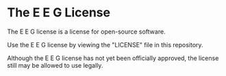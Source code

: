 # The E E G License
The E E G license is a license for open-source software.

Use the E E G license by viewing the "LICENSE" file in this repository.

Although the E E G license has not yet been officially approved, the license still may be allowed to use legally.
